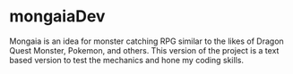 # mongaiaDev

Mongaia is an idea for monster catching RPG similar to the likes of Dragon Quest Monster, Pokemon, and others. This version of the project is a text based version to test the mechanics and hone my coding skills.

